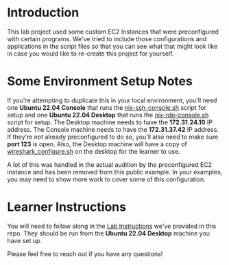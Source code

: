 # Introduction
This lab project used some custom EC2 Instances that were preconfigured with certain programs. We've tried to include those configurations and applications in the script files so that you can see what that might look like in case you would like to re-create this project for yourself.

# Some Environment Setup Notes
If you're attempting to duplicate this in your local environment, you'll need one **Ubuntu 22.04 Console** that runs the [nix-ssh-console.sh](./nix-ssh-console.sh) script for setup and one **Ubuntu 22.04 Desktop** that runs the [nix-rdp-console.sh](./nix-rdp-console.sh) script for setup. The Desktop machine needs to have the **172.31.24.10** IP address. The Console machine needs to have the **172.31.37.42** IP address. If they're not already preconfigured to do so, you'll also need to make sure **port 123** is open. Also, the Desktop machine will have a copy of [wireshark_configure.sh](./wireshark-configure.sh) on the desktop for the learner to use.

A lot of this was handled in the actual audition by the preconfigured EC2 instance and has been removed from this public example. In your examples, you may need to show more work to cover some of this configuration.

# Learner Instructions
You will need to follow along in the [Lab Instructions](./Lab%20Instructions.md) we've provided in this repo. They should be run from the **Ubuntu 22.04 Desktop** machine you have set up.

Please feel free to reach out if you have any questions!